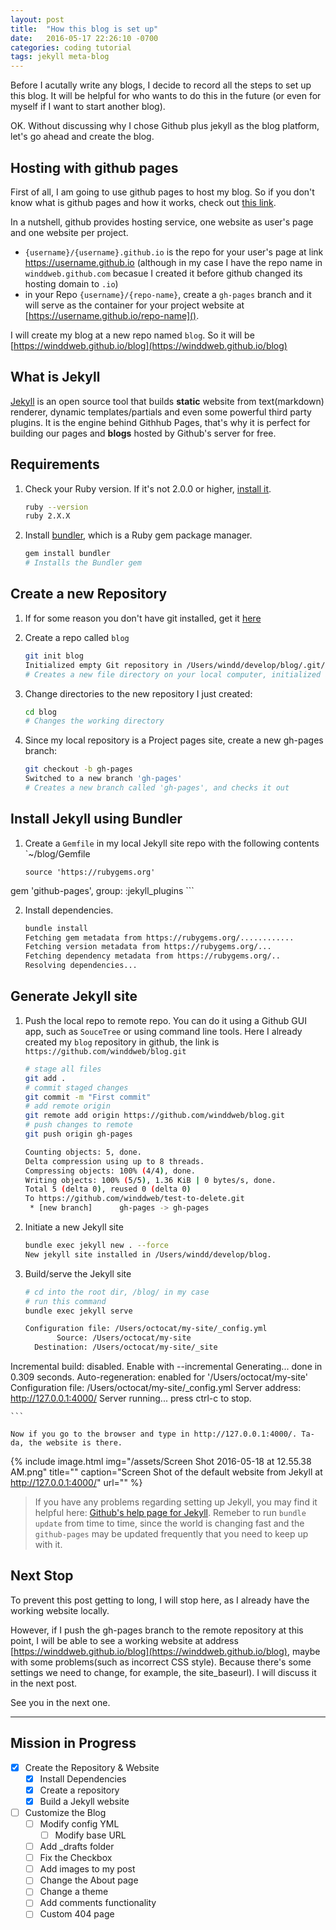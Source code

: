 ```yaml
---
layout: post
title:  "How this blog is set up"
date:   2016-05-17 22:26:10 -0700
categories: coding tutorial
tags: jekyll meta-blog
---
```


Before I acutally write any blogs, I decide to record all the steps to set up this blog. It will be helpful for who wants to do this in the future (or even for myself if I want to start another blog).

OK. Without discussing why I chose Github plus jekyll as the blog platform, let's go ahead and create the blog.

Hosting with github pages
---
First of all, I am going to use github pages to host my blog. So if you don't know what is github pages and how it works, check out [this link][git-pages]. 

In a nutshell, github provides hosting service, one website as user's page and one website per project.

- `{username}/{username}.github.io` is the repo for your user's page at link https://username.github.io (although in my case I have the repo name in `winddweb.github.com` becasue I created it before github changed its hosting domain to `.io`)
- in your Repo `{username}/{repo-name}`, create a `gh-pages` branch and it will serve as the container for your project website at [https://username.github.io/repo-name]().

I will create my blog at a new repo named `blog`. So it will be [https://winddweb.github.io/blog](https://winddweb.github.io/blog)


What is Jekyll
---
[Jekyll][jekyll] is an open source tool that builds **static** website from text(markdown) renderer, dynamic templates/partials and even some powerful third party plugins. It is the engine behind Githhub Pages, that's why it is perfect for building our pages and **blogs** hosted by Github's server for free.


Requirements
---

1.  Check your Ruby version. If it's not 2.0.0 or higher, [install it][ruby].
    
    ```bash
    ruby --version
    ruby 2.X.X
    ```

2.  Install [bundler][bundler], which is a Ruby gem package manager.

    ```bash
    gem install bundler
    # Installs the Bundler gem
    ```

Create a new Repository
---

1.  If for some reason you don't have git installed, get it [here][get-git]

2.  Create a repo called `blog`

    ```bash
    git init blog
    Initialized empty Git repository in /Users/windd/develop/blog/.git/
    # Creates a new file directory on your local computer, initialized as a Git repository
    ```

3.  Change directories to the new repository I just created:

    ```bash
    cd blog
    # Changes the working directory
    ```
    
4.  Since my local repository is a Project pages site, create a new gh-pages branch:

    ```bash
    git checkout -b gh-pages
    Switched to a new branch 'gh-pages'
    # Creates a new branch called 'gh-pages', and checks it out
    ```

Install Jekyll using Bundler
---

1.  Create a `Gemfile` in my local Jekyll site repo with the following contents `~/blog/Gemfile
    
    ```
    source 'https://rubygems.org'
gem 'github-pages', group: :jekyll_plugins
    ```

2.  Install dependencies.
    
    ```bash
    bundle install
    Fetching gem metadata from https://rubygems.org/............
    Fetching version metadata from https://rubygems.org/...
    Fetching dependency metadata from https://rubygems.org/..
    Resolving dependencies...
    ```

Generate Jekyll site
---
    
1.  Push the local repo to remote repo.
    You can do it using a Github GUI app, such as `SouceTree` or using command line tools. Here I already created my `blog` repository in github, the link is `https://github.com/winddweb/blog.git`
    
    ```bash
    # stage all files
    git add .
    # commit staged changes
    git commit -m "First commit"  
    # add remote origin
    git remote add origin https://github.com/winddweb/blog.git
    # push changes to remote
    git push origin gh-pages 
    
    Counting objects: 5, done.
    Delta compression using up to 8 threads.
    Compressing objects: 100% (4/4), done.
    Writing objects: 100% (5/5), 1.36 KiB | 0 bytes/s, done.
    Total 5 (delta 0), reused 0 (delta 0)
    To https://github.com/winddweb/test-to-delete.git
     * [new branch]      gh-pages -> gh-pages

    ```


2.  Initiate a new Jekyll site

    ```bash
    bundle exec jekyll new . --force
    New jekyll site installed in /Users/windd/develop/blog.
    ```
    
3.  Build/serve the Jekyll site
    
    ```bash
    # cd into the root dir, /blog/ in my case
    # run this command
    bundle exec jekyll serve
    
    Configuration file: /Users/octocat/my-site/_config.yml
           Source: /Users/octocat/my-site
      Destination: /Users/octocat/my-site/_site
Incremental build: disabled. Enable with --incremental
     Generating...
                   done in 0.309 seconds.
Auto-regeneration: enabled for '/Users/octocat/my-site'
Configuration file: /Users/octocat/my-site/_config.yml
   Server address: http://127.0.0.1:4000/
 Server running... press ctrl-c to stop.

    ```
    
    Now if you go to the browser and type in http://127.0.0.1:4000/. Ta-da, the website is there. 

{% include image.html
            img="/assets/Screen Shot 2016-05-18 at 12.55.38 AM.png"
            title=""
            caption="Screen Shot of the default website from Jekyll at http://127.0.0.1:4000/"
            url="" %}


> If you have any problems regarding setting up Jekyll, you may find it helpful here: [Github's help page for Jekyll][github-jekyll].
> Remeber to run `bundle update` from time to time, since the world is changing fast and the `github-pages` may be updated frequently that you need to keep up with it.


Next Stop
---

To prevent this post getting to long, I will stop here, as I already have the working website locally.  


However, if I push the gh-pages branch to the remote repository at this point, I will be able to see a working website at address [https://winddweb.github.io/blog](https://winddweb.github.io/blog), maybe with some problems(such as incorrect CSS style). Because there's some settings we need to change, for example, the site_baseurl). I will discuss it in the next post.

See you in the next one.


---

Mission in Progress
---

- [x] Create the Repository & Website
    - [x] Install Dependencies
    - [x] Create a repository
    - [x] Build a Jekyll website
- [ ] Customize the Blog
    - [ ] Modify config YML
        - [ ] Modify base URL
    - [ ] Add _drafts folder
    - [ ] Fix the Checkbox 
    - [ ] Add images to my post
    - [ ] Change the About page
    - [ ] Change a theme
    - [ ] Add comments functionality
    - [ ] Custom 404 page

[get-git]: https://help.github.com/articles/set-up-git/
[git-pages]: https://pages.github.com
[jekyll]: http://jekyllrb.com/docs/home/
[github-jekyll]: https://help.github.com/articles/using-jekyll-as-a-static-site-generator-with-github-pages/
[ruby]: https://www.ruby-lang.org/en/downloads/
[bundler]: http://bundler.io/
